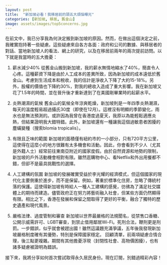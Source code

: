 ```yaml
---
layout: post
title:  "新加坡必看！我移居前的頭五大煩惱曝光"
categories: [新加坡, 移居, 舊金山]
image: assets/images/top5concerns.jpg
---
```


在前文中，我已分享我為何決定搬到新加坡的原因。然而，在做出這個決定之前，我確實抱持著一些疑慮。這些疑慮來自各方各面：政府和公司的數據、與移居者的對話、當地新加坡人的看法、網上的研究，以及在移居前兩年的兩次提前訪問。以下就是我當時的五大擔憂：

1. 薪水減少40%
從舊金山搬到新加坡，我的薪水無情地縮水了40%，簡直令人心疼。這種薪資下降是由於人工成本的差異所致，因為新加坡的成本遠低於舊金山。考慮到生活成本和稅收，我的估計是淨收入下降了大約15-18%。另外，股權的價值也下降約30%，對我的總收入造成了重大影響。我在新加坡又花了1.5年的時間，並在晉升後才重新達到了在美國剛畢業時的起薪水平。

2. 炎熱潮濕的氣候
舊金山的氣候全年涼爽乾燥，新加坡則是一年四季炎熱潮濕，每天的溫度輕易超過攝氏30度（即使在12月）。這裡沒有明顯的季節變化，雨水也是無法預測的。或許因為我曾在香港度過夏天，我原以為能輕鬆適應炎熱，但結果證明我大錯特錯。此外，新加坡還有一種讓我這個過敏患者困擾的塵蟎變種（搜索blomia tropicalis）。

3. 有限且乏味的範圍
新加坡的面積僅有紐約市的一小部分，只有720平方公里，這使得在這麼小的地方很難有太多機會和活動。因此，你會看到不少人（尤其是外籍人士）經常前往東南亞附近的國家度假。由於自然資源和地勢的限制，新加坡的戶外活動機會相對有限。雖然逛購物中心、看Netflix和外出用餐都不錯，但卻不是最具挑戰性的選擇。

4. 人工建構的氛圍
新加坡的發展確實受益於李光耀的經濟模式，但這個國家的現代化主要側重於進步，而不是保留。例如，著重於標準化住房，忽略了傳統村落的保護。這使得新加坡有時給人一種人工建構的感覺，彷彿為了滿足社交媒體上的期待而建造。儘管政府正在努力將藝術融入社會，但某些方面仍然顯得有限。相比之下，香港在發展和保留之間取得了更好的平衡，融合了獨特的歷史遺產和現代風景。

5. 嚴格法律、過度管制和審查
新加坡以世界最嚴格的法規聞名，從禁售口香糖、公開示威需許可、LGBT審查，到禁止借用鄰居Wi-Fi。死刑合法，鞭刑更是刑罰。一步錯誤，似乎就會被趕出國！雖然這議題充滿爭議，五年後我發現新加坡嚴格制度確有其優勢，特別是保障國家穩定。
回顧清單，前兩項疑慮合情合理，後三點更複雜。期間有其他擔憂浮現（封閉性社會、高物價困擾），也有諸多疑慮被證明為錯誤。

接下來，我將分享如何首次嘗試取得永久居民身份。現在訂閱，別錯過精彩內容！